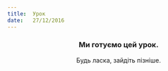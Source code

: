 ```yaml
---
title:  Урок
date:   27/12/2016
---
```


### <center>Ми готуємо цей урок.</center>
<center>Будь ласка, зайдіть пізніше.</center>